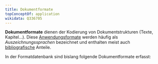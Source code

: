 ```yaml
---
title: Dokumentformate
topConceptOf: application
wikidata: Q336705
---
```


**Dokumentformate** dienen der Kodierung von Dokumentstrukturen (Texte,
Kapitel...). Diese [Anwendungsformate](../application) werden häufig als
*Auszeichnungssprachen* bezeichnet und enthalten meist auch
[bibliografische](bibliographic) Anteile.

In der Formatdatenbank sind bislang folgende Dokumentformate erfasst:

<formats-tree application="documents"/>


